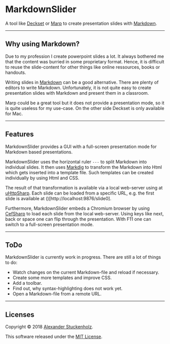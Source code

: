 # MarkdownSlider

A tool like [Deckset](https://www.deckset.com/) or [Marp](https://yhatt.github.io/marp/) to create 
presentation slides with [Markdown](https://github.com/adam-p/markdown-here/wiki/Markdown-Cheatsheet).

---
## Why using Markdown?

Due to my profession I create powerpoint slides a lot. It always bothered me that 
the content was burried in some proprietary format. Hence, it is difficult to reuse the slide-content
for other things like online ressources, books or handouts.

Writing slides in [Markdown](https://github.com/adam-p/markdown-here/wiki/Markdown-Cheatsheet) 
can be a good alternative. There are plenty of editors to write Markdown. Unfortunately, it is not quite easy to
create presentation slides with Markdown and present them in a classroom. 

Marp could be a great tool but it does not provide a presentation mode, so it is quite useless for my use-case.
On the other side Deckset is only available for Mac.

---
## Features

MarkdownSlider provides a GUI with a full-screen presentation mode for Markdown based presentations.

MarkdownSlider uses the horizontal ruler `---` to split Markdown into individual slides. It 
then uses [Markdig](https://github.com/lunet-io/markdig) to transform the Markdown into Html which gets 
inserted into a template file. Such templates can be created individually by using Html and CSS.

The result of that transformation is available via a local web-server using at 
[uHttpSharp](https://github.com/Code-Sharp/uHttpSharp). Each slide can be loaded from a 
specific URL, e.g. the first slide is available at ()[http://localhost:9876/slide0].

Furthermore, MarkdownSlider embeds a Chromium browser by using [CefSharp](https://github.com/cefsharp/CefSharp) 
to load each slide from the local web-server. Using keys like next, back or space one can flip 
through the presentation. With F11 one can switch to a full-screen presentation mode.

---
## ToDo

MarkdownSlider is currently work in progress. There are still a lot of things to do:
- Watch changes on the current Markdown-file and reload if necessary.
- Create some more templates and improve CSS.
- Add a toolbar.
- Find out, why syntax-highlighting does not work yet.
- Open a Markdown-file from a remote URL.

---
## Licenses

Copyright &copy; 2018 [Alexander Stuckenholz](https://github.com/LosWochos76).

This software released under the [MIT License](https://github.com/LosWochos76/MarkdownSlider/blob/master/LICENSE).
